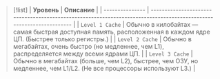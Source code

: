 > [!list]
> | **Уровень**     | **Описание**                                                                                                        |
> | --------------- | ------------------------------------------------------------------------------------------------------------------- |
> | `Level 1 Cache` | Обычно в килобайтах — самая быстрая доступная память, расположенная в каждом ядре ЦП. (Быстрее только регистры.)    |
> | `Level 2 Cache` | Обычно в мегабайтах, очень быстро (но медленнее, чем L1), распределяется между всеми ядрами ЦП.                     |
> | `Level 3 Cache` | Обычно в мегабайтах (больше, чем L2), быстрее, чем ОЗУ, но медленнее, чем L1/L2. (Не все процессоры используют L3.) |

